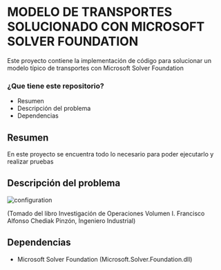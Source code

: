 # MODELO DE TRANSPORTES SOLUCIONADO CON MICROSOFT SOLVER FOUNDATION #

Este proyecto contiene la implementación de código para solucionar un modelo típico de transportes con Microsoft Solver Foundation

### ¿Que tiene este repositorio? ###

* Resumen
* Descripción del problema
* Dependencias

## Resumen ##

En este proyecto se encuentra todo lo necesario para poder ejecutarlo y realizar pruebas

## Descripción del problema ##

![configuration](https://github.com/stevensotelo/msfmodelotransporte/blob/master/descripcionproblema.png)

(Tomado del libro Investigación de Operaciones Volumen I. Francisco Alfonso Chediak Pinzón, Ingeniero Industrial)

## Dependencias

* Microsoft Solver Foundation (Microsoft.Solver.Foundation.dll)
